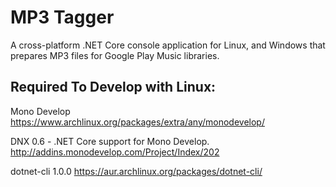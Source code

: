 # MP3 Tagger
A cross-platform .NET Core console application for Linux, and Windows that prepares MP3 files for Google Play Music libraries.

## Required To Develop with Linux:

Mono Develop
https://www.archlinux.org/packages/extra/any/monodevelop/

DNX 0.6 - .NET Core support for Mono Develop.
http://addins.monodevelop.com/Project/Index/202

dotnet-cli 1.0.0
https://aur.archlinux.org/packages/dotnet-cli/
